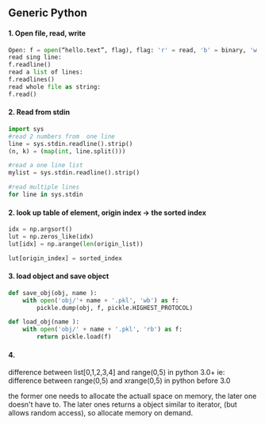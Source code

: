 Generic Python
---------------------

#### 1. Open file, read, write
```Python
Open: f = open(“hello.text”, flag), flag: 'r' = read, 'b' = binary, 'w' = write
read sing line:
f.readline() 
read a list of lines:
f.readlines()
read whole file as string:
f.read()
```
#### 2.  Read from stdin
```Python
import sys
#read 2 numbers from  one line
line = sys.stdin.readline().strip()
(n, k) = (map(int, line.split()))

#read a one line list
mylist = sys.stdin.readline().strip()

#read multiple lines
for line in sys.stdin
```
#### 2.  look up table of element, origin index -> the sorted index
```Python
idx = np.argsort()
lut = np.zeros_like(idx)  
lut[idx] = np.arange(len(origin_list))

lut[origin_index] = sorted_index
```

#### 3. load object and save object
```Python
def save_obj(obj, name ):
    with open('obj/'+ name + '.pkl', 'wb') as f:
        pickle.dump(obj, f, pickle.HIGHEST_PROTOCOL)

def load_obj(name ):
    with open('obj/' + name + '.pkl', 'rb') as f:
        return pickle.load(f)
```

#### 4.  
difference between list[0,1,2,3,4] and range(0,5) in python 3.0+
ie: difference between range(0,5) and xrange(0,5) in python before 3.0

the former one needs to allocate the actuall space on memory, the later one doesn't have to.
The later ones returns a object similar to iterator, (but allows random access), so allocate memory on demand.


<!--stackedit_data:
eyJoaXN0b3J5IjpbMTE5MzUxOTM4MF19
-->